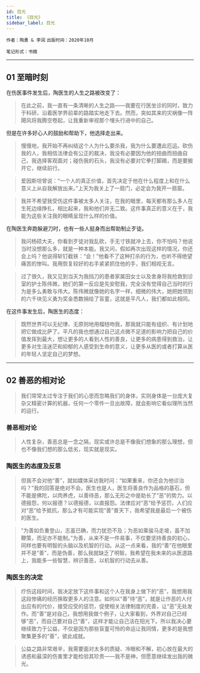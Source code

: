 ```yaml
---
id: 目光
title: 《目光》
sidebar_label: 目光
---
```

`作者：陶勇 & 李润` `出版时间：2020年10月`    
  
`笔记形式：书摘`
***

## 01 至暗时刻
在伤医事件发生后，陶医生的人生之路被改变了：
> 在此之前，我一直有一条清晰的人生之路——我要在行医坐诊的同时，致力于科研，沿着医学界前辈的路踏实地走下去。然而，突如其来的灾祸像一阵飓风将我腾空卷起，让我重新审视那个埋头行进中的自己。

但是在许多好心人的鼓励和帮助下，他选择走出来。

> 慢慢地，我开始不再纠结这个人为什么要杀我，我为什么要遭此厄运。砍伤我的人，我相信法律会有公正的裁决，我没有必要因为他的扭曲而扭曲自己，我选择客观面对；碰伤我的石头，我没有必要对它拳打脚踢，而是要搬开它，继续前行。

> 爱因斯坦曾说：“一个人的真正价值，首先决定于他在什么程度上和在什么意义上从自我解放出来。”上天为我关上了一扇门，必定会为我开一扇窗。  

> 我并不希望我受伤这件事被太多人关注，在我的眼里，每天都有那么多人在生死边缘挣扎，相比起来，我和他们并无二致。这件事真正的意义在于，我能为这些关注我的眼睛呈现什么样的价值。

在陶医生奔跑躲避刀时，也有一些人挺身而出帮助制止歹徒。

> 我问杨硕大夫，你看到歹徒对我乱砍，手无寸铁就冲上去，你不怕吗？他说当时没想那么多，就是一种本能。我又问，假如再次出现这样的情况，你还会上吗？他说得斩钉截铁：“会！”他看不了这种打杀的行为，也听不得绝望痛苦的惨叫。我用恢复较好的右手紧紧抓住他的手，我们相视无言。

> 过了很久，我又见到当天为我挡刀的患者家属田女士以及舍身将我抢救到诊室的护士陈伟微，她们的第一反应是先安慰我，完全没有觉得自己当时的行为是多么勇敢与伟大。陈伟微就像她的名字一样，细微的伟大，她把她领到的六千块见义勇为奖金悉数捐给了盲童，这就是平凡人，我们都如此相同。

在这件事发生后，陶医生的态度：

> 既然世界可以无纪律、无原则地用榴梿吻我，那我就只能有组织、有计划地把它做成比萨了。平凡的我也想通过自己这点微不足道的影响力把自己的价值发挥到最大，想让更多的人看到人性的善良，让更多的病患得到救治，让更多对生活迷茫和抑郁的人感受到生命的意义，让更多从医的或者打算从医的年轻人坚定自己的梦想。

***

## 02 善恶的相对论
> 我们常常太过专注于我们的心思而忽略我们的身体，实则身体是一台庞大复杂又精密计算的机器，任何一个零件一旦出故障，就会影响它看似理所当然的运行。

### 善恶相对论
> 人性复杂，善恶总是一念之隔，现实或许总是不像我们想象的那么理想，但也不像我们想的那么低劣，现实就是现实。

### 陶医生的态度及反思
> 但我不会对他“善”，就如媒体采访我时问：“如果重来，你还会为他诊治吗？”我的回答是绝对不会。医生也是人，医生将善良作为品格的基石，但不能是佛陀，以肉养虎，以善待恶，那么无形之中是助长了“恶”的势力。以德报怨，何以报德？以德报德，以直报怨。法律应对“恶”给予惩罚，人们应对“恶”给予抵抗，那么才有可能实现“善”普天下，我希望我是最后一个被伤的医生。

> "为善如负重登山，志虽已确，而力犹恐不及；为恶如乘骏马走坡，虽不加鞭策，而足亦不能制。”为善，从来不是一件易事，不仅要坚持善良的初心，同样也要有明智的头脑以及机智的行动。从这一点来看，我的“善”在他眼里并不是“善”，而是伪善，那么我就缺乏了明智。我希望在我未来的从医道路上，我能多一些智慧，辨识善恶，以机智的行动去从善。

### 陶医生的决定
> 疗伤这段时间，我决定放下这件事和这个人在我身上做下的“恶”，我想用我这段惨痛的经历换取更多人的注意。如何以“善”待“恶”，就是让作恶的人付出应有的代价，接受应受的惩罚，促使相关法律制度的完善，让“恶”无处发作。而“善”是对自己，我想用我做个例子，让大家看到，外界对自己已经够“恶”，而自己要对自己“善”，这样才能让自己活在阳光下。所以我决心要继续致力于公益，不仅是因为那些盲童可怜的命运让我同情，更多的是我想聚集更多的“善”，彼此成就。

> 公益之路非常艰辛，我需要面对太多的质疑、冷眼和不解，初心放在最大的诱惑和最深的伤害里才能检验其珍贵——我不是神，但愿意继续发出我的微光。
